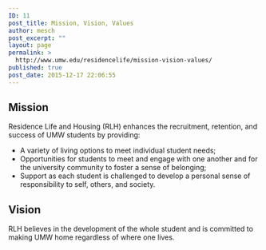 ```yaml
---
ID: 11
post_title: Mission, Vision, Values
author: mesch
post_excerpt: ""
layout: page
permalink: >
  http://www.umw.edu/residencelife/mission-vision-values/
published: true
post_date: 2015-12-17 22:06:55
---
```

<h2>Mission</h2>
Residence Life and Housing (RLH) enhances the recruitment, retention, and success of UMW students by providing:
<ul>
 	<li>A variety of living options to meet individual student needs;</li>
 	<li>Opportunities for students to meet and engage with one another and for the university community to foster a sense of belonging;</li>
 	<li>Support as each student is challenged to develop a personal sense of responsibility to self, others, and society.</li>
</ul>
<h2>Vision</h2>
RLH believes in the development of the whole student and is committed to making UMW home regardless of where one lives.
